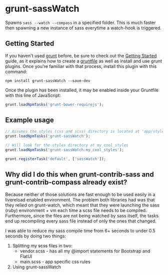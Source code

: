 # grunt-sassWatch

Spawns ```sass --watch --compass``` in a specified folder. This is much faster then spawning a new instance of sass everytime a watch-hook is triggered. 

## Getting Started

If you haven't used [grunt][] before, be sure to check out the [Getting Started][] guide, as it explains how to create a [gruntfile][Getting Started] as well as install and use grunt plugins. Once you're familiar with that process, install this plugin with this command:

```shell
npm install grunt-sassWatch --save-dev
```

Once the plugin has been installed, it may be enabled inside your Gruntfile with this line of JavaScript:

```js
grunt.loadNpmTasks('grunt-bower-requirejs');
```

[grunt]: http://gruntjs.com
[Getting Started]: https://github.com/gruntjs/grunt/blob/devel/docs/getting_started.md


## Example usage

```js
// Assumes the styles (css and scss) directory is located at 'app/styles'.
grunt.loadNpmTasks('grunt-sassWatch');

// Will look for the styles directory at my_cool_styles
grunt.loadNpmTasks('grunt-sassWatch:my_cool_styles');

grunt.registerTask('default', ['sassWatch']);
```

## Why did I do this when grunt-contrib-sass and grunt-contrib-compass already exist?
Because neither of those solutions are fast enough to be used easily in a livereload enabled environment. The problem both libraries had was that they relied on grunt-watch, which meant that they were launching the sass (ruby) environment + vm each time a scss file needs to be compiled. Furthermore, since the files are not being watched by sass itself, the tasks end up recompiling every sass file instead of only the ones that changed.

I was able to reduce my sass compile time from 6+ seconds to under 0.5 seconds by doing two things:

1. Splitting my scss files in two: 
	* vendor.scss - has all my @import statements for Bootstrap and FlatUI
	* main.scss   - app specific css rules
2. Using grunt-sassWatch

